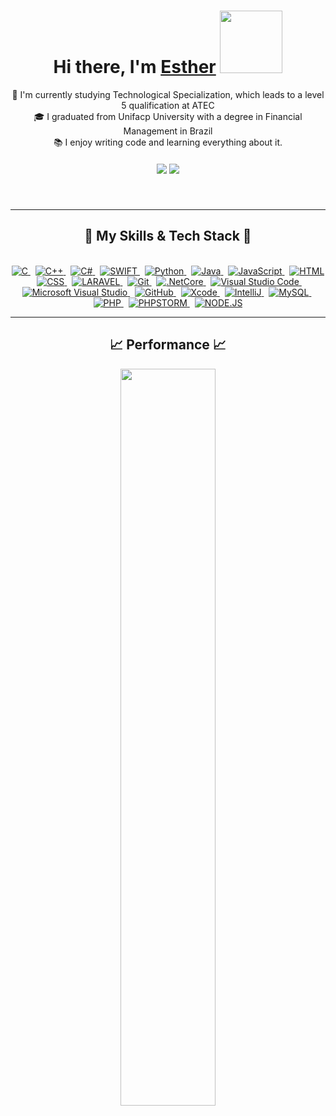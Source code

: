 
<div align="center">
   <h1>Hi there, I'm <a href="https://hemant.codes">Esther</a> <img src="https://media.giphy.com/media/v1.Y2lkPTc5MGI3NjExYjZxenVjamhnM3FjMG4wejNxYjA2ZG4xc3NyaTRrdzRjNjlwZ3Q5eiZlcD12MV9pbnRlcm5hbF9naWZfYnlfaWQmY3Q9cw/RLsfgZfNGJ3fzlMXdV/giphy.gif" width="100px"> </h1>
   <p align="center">
  🔬 I'm currently studying Technological Specialization, which leads to a level 5 qualification at ATEC
  <br>
  🎓 I graduated from Unifacp University with a degree in Financial Management in Brazil
  <br>
  📚 I enjoy writing code and learning everything about it.
</p>

   
</div>

<h5 align="center">
  <a href="https://www.linkedin.com/in/esthercandido/" target="_blank"><img src="https://img.shields.io/badge/-LinkedIn-%230077B5?style=for-the-badge&logo=linkedin&logoColor=white"  target="_blank"></a>
  <a href="mailto: esther.candido.t0123765@edu.atec.pt"> <img src="https://img.shields.io/badge/-Gmail-%23333?style=for-the-badge&logo=gmail&logoColor=white" target="_blank"></a>
</h5>
<br>

<hr>
<h2 align="center">🚀 My Skills & Tech Stack 🚀</h2>
<br>

<div align="center">

<a href="https://learn-c.org/">
<img alt="C" src="https://img.shields.io/badge/C-00599C?style=for-the-badge&logo=c&logoColor=white">
</a>
&nbsp;
<a href="https://www.cplusplus.com/">
<img alt="C++" src="https://img.shields.io/badge/C%2B%2B-00599C?style=for-the-badge&logo=c%2B%2B&logoColor=white">
</a>
&nbsp;
<a href="https://learn.microsoft.com/en-us/dotnet/csharp/">
<img alt="C#" src="https://img.shields.io/badge/C%23-239120?style=for-the-badge&logo=c-sharp&logoColor=white">
</a>
&nbsp;
<a href="https://swift.org/">
<img alt="SWIFT" src="https://img.shields.io/badge/Swift-FA7343?style=for-the-badge&logo=swift&logoColor=white">
</a>
&nbsp;
<a href="https://www.python.org/">
<img alt="Python" src="https://img.shields.io/badge/Python-14354C?style=for-the-badge&logo=python&logoColor=white">
</a>
&nbsp;
<a href="https://www.java.com">
<img alt="Java" src="https://img.shields.io/badge/Java-ED8B00?style=for-the-badge&logo=openjdk&logoColor=white">
</a>
&nbsp;
<a href="https://developer.mozilla.org/en-US/docs/Web/JavaScript">
<img alt="JavaScript" src="https://img.shields.io/badge/JavaScript-F7DF1E?style=for-the-badge&logo=javascript&logoColor=black">
</a>
&nbsp;
<a href="https://developer.mozilla.org/en-US/docs/Web/HTML">
<img alt="HTML" src="https://img.shields.io/badge/HTML5-E34F26?style=for-the-badge&logo=html5&logoColor=white">
</a>
&nbsp;
<a href="https://developer.mozilla.org/en-US/docs/Web/CSS">
<img alt="CSS" src="https://img.shields.io/badge/CSS3-1572B6?style=for-the-badge&logo=css3&logoColor=white">
</a>
&nbsp;
<a href="https://laravel.com/">
<img alt="LARAVEL" src="https://img.shields.io/badge/Laravel-FF2D20?style=for-the-badge&logo=laravel&logoColor=white">
</a>
&nbsp;
<a href="https://git-scm.com/">
<img alt="Git" src="https://img.shields.io/badge/GIT-E44C30?style=for-the-badge&logo=git&logoColor=white">
</a>
&nbsp;
<a href="https://dotnet.microsoft.com/">
<img alt=".NetCore" src="https://img.shields.io/badge/.NET-5C2D91?style=for-the-badge&logo=.net&logoColor=white">
</a>
&nbsp;
<a href="https://code.visualstudio.com/">
<img alt="Visual Studio Code" src="https://img.shields.io/badge/Visual_Studio_Code-0078D4?style=for-the-badge&logo=visual%20studio%20code&logoColor=white">
</a>
&nbsp;
<a href="https://visualstudio.microsoft.com/">
<img alt="Microsoft Visual Studio" src="https://img.shields.io/badge/Visual_Studio-5C2D91?style=for-the-badge&logo=visual%20studio&logoColor=white">
</a>
&nbsp;
<a href="https://github.com/">
<img alt="GitHub" src="https://img.shields.io/badge/GitHub-100000?style=for-the-badge&logo=github&logoColor=white">
</a>
&nbsp;
<a href="https://developer.apple.com/xcode/">
<img alt="Xcode" src="https://img.shields.io/badge/Xcode-007ACC?style=for-the-badge&logo=Xcode&logoColor=white">
</a>
&nbsp;
<a href="https://www.jetbrains.com/idea/">
<img alt="IntelliJ" src="https://img.shields.io/badge/IntelliJ_IDEA-000000.svg?style=for-the-badge&logo=intellij-idea&logoColor=white">
</a>
&nbsp;
<a href="https://www.mysql.com/">
<img alt="MySQL" src="https://img.shields.io/badge/MySQL-005C84?style=for-the-badge&logo=mysql&logoColor=white">
</a>
&nbsp;
<a href="https://www.php.net/">
<img alt="PHP" src="https://img.shields.io/badge/PHP-777BB4?style=for-the-badge&logo=php&logoColor=white">
</a>
&nbsp;
<a href="https://www.jetbrains.com/phpstorm/">
<img alt="PHPSTORM" src="http://img.shields.io/badge/-PHPStorm-181717?style=for-the-badge&logo=phpstorm&logoColor=white">
</a>
&nbsp;
<a href="https://nodejs.org/">
<img alt="NODE.JS" src="https://img.shields.io/badge/Node.js-43853D?style=for-the-badge&logo=node.js&logoColor=white">
</a>

</div>



<hr>
<h2 align="center">📈 Performance 📈</h2>

<div  align="center" style="margin-bottom:100px">
<img width=55% align="center"  src="https://github-readme-streak-stats.herokuapp.com?user=Esther-Candido&theme=dracula&mode=weekly" />
 </div>




<!--
**Esther-Candido/Esther-Candido** is a ✨ _special_ ✨ repository because its `README.md` (this file) appears on your GitHub profile.

Here are some ideas to get you started:

- 🔭 I’m currently working on ...
- 🌱 I’m currently learning ...
- 👯 I’m looking to collaborate on ...
- 🤔 I’m looking for help with ...
- 💬 Ask me about ...
- 📫 How to reach me: ...
- 😄 Pronouns: ...
- ⚡ Fun fact: ...
-->
